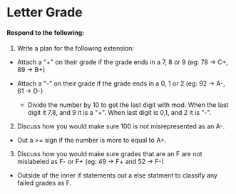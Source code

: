 # Letter Grade
#### Respond to the following:

1. Write a plan for the following extension:
  * Attach a "+" on their grade if the grade ends in a 7, 8 or 9 (eg: 78 -> C+, 89 -> B+)
  * Attach a "-" on their grade if the grade ends in a 0, 1 or 2 (eg: 92 -> A-, 61 -> D-)

    * Divide the number by 10 to get the last digit with mod. When the last digit it 7,8, and 9 it is a "+". When last digit is 0,1, and 2 it is "-".


2. Discuss how you would make sure 100 is not misrepresented as an A-.
  * Out a >= sign if the number is more to equal to A+.


3. Discuss how you would make sure grades that are an F are not mislabeled as F- or F+ (eg: 49 -> F+ and 52 -> F-)
  * Outside of the inner if statements out a else statment to classify any failed grades as F.
